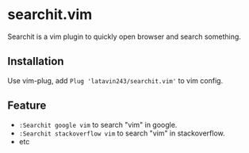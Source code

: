 # searchit.vim

Searchit is a vim plugin to quickly open browser and search something.

## Installation

Use vim-plug, add `Plug 'latavin243/searchit.vim'` to vim config.

## Feature

- `:Searchit google vim` to search "vim" in google.
- `:Searchit stackoverflow vim` to search "vim" in stackoverflow.
- etc

